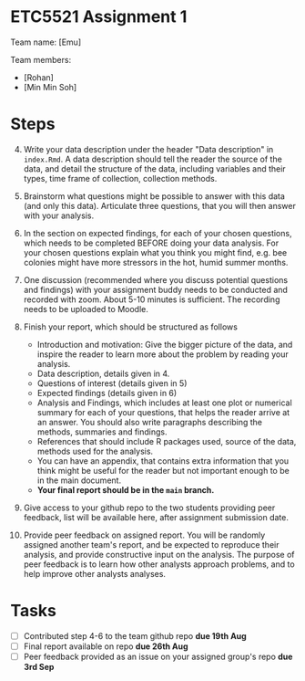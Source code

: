 # ETC5521 Assignment 1 

Team name: [Emu]

Team members:

* [Rohan]
* [Min Min Soh]

# Steps

4. Write your data description under the header "Data description" in `index.Rmd`. A data description should tell the reader the source of the data, and detail the structure of the data, including variables and their types, time frame of collection, collection methods. 

5. Brainstorm what questions might be possible to answer with this data (and only this data). Articulate three questions, that you will then answer with your analysis. 

6. In the section on expected findings, for each of your chosen questions, which needs to be completed BEFORE doing your data analysis. For your chosen questions explain what you think you might find, e.g. bee colonies might have more stressors in the hot, humid summer months.

7. One discussion (recommended where you discuss potential questions and findings) with your assignment buddy needs to be conducted and recorded with zoom. About 5-10 minutes is sufficient. The recording needs to be uploaded to Moodle.  

8. Finish your report, which should be structured as follows
    - Introduction and motivation: Give the bigger picture of the data, and inspire the reader to learn more about the problem by reading your analysis. 
    - Data description, details given in 4.
    - Questions of interest (details given in 5)
    - Expected findings (details given in 6)
    - Analysis and Findings, which includes at least one plot or numerical summary for each of your questions, that helps the reader arrive at an answer. You should also write paragraphs describing the methods, summaries and findings. 
    - References that should include R packages used, source of the data, methods used for the analysis.
    - You can have an appendix, that contains extra information that you think might be useful for the reader but not important enough to be in the main document.
    - **Your final report should be in the `main` branch.**

9. Give access to your github repo to the two students providing peer feedback, list will be available here, after assignment submission date.

10.  Provide peer feedback on assigned report. You will be randomly assigned another team's report, and be expected to reproduce their analysis, and provide constructive input on the analysis. The purpose of peer feedback is to learn how other analysts approach problems, and to help improve other analysts analyses.


# Tasks


- [ ] Contributed step 4-6 to the team github repo **due 19th Aug**
- [ ] Final report available on repo **due 26th Aug**
- [ ] Peer feedback provided as an issue on your assigned group's repo **due 3rd Sep**
